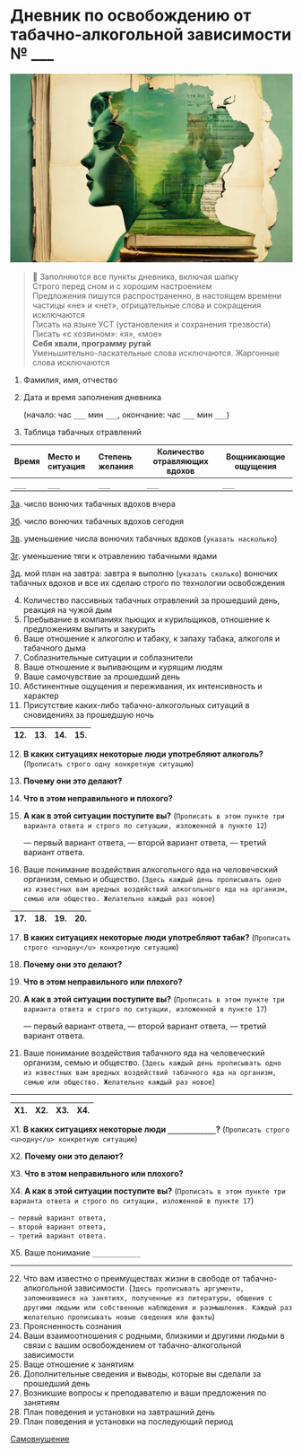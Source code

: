# Дневник по освобождению от табачно-алкогольной зависимости № ___

![](./%D1%80%D0%B5%D1%81%D1%83%D1%80%D1%81%D1%8B/cover_card_00.jpg)

> 🚨 Заполняются все пункты дневника, включая шапку<br>Строго перед сном и с хорошим настроением<br>Предложения пишутся распространенно, в настоящем времени частицы «не» и «нет», отрицательные слова и сокращения исключаются<br>Писать на языке УСТ (установления и сохранения трезвости)<br>Писать «с хозяином»: «я», «мое»<br>**Себя хвали, программу ругай**<br>Уменьшительно-ласкательные слова исключаются. Жаргонные слова исключаются

1. Фамилия, имя, отчество
2. Дата и время заполнения дневника

    (начало: час `___` мин `___`, окончание: час `___` мин `___`)
3. Таблица табачных отравлений


| Время | Место и ситуация | Степень желания | Количество отравляющих вдохов | Вощникающие ощущения |
|-------|:-----------------|:----------------|-------------------------------|----------------------|
| `___` | `___`            | `___`           | `___`                         | `___`                |

<u>3а</u>. число вонючих табачных вдохов вчера

<u>3б</u>. число вонючих табачных вдохов сегодня

<u>3в</u>. уменьшение числа вонючих табачных вдохов (`указать насколько`)

<u>3г</u>. уменьшение тяги к отравлению табачными ядами

<u>3д</u>. мой план на завтра: завтра я выполню (`указать сколько`) вонючих табачных вдохов и все их сделаю строго по технологии освобождения

4. Количество пассивных табачных отравлений за прошедший день, реакция на чужой дым
5. Пребывание в компаниях пьющих и курильщиков, отношение к предложениям выпить и закурить
6. Ваше отношение к алкоголю и табаку, к запаху табака, алкоголя и табачного дыма
7. Соблазнительные ситуации и соблазнители
8. Ваше отношение к выпивающим и курящим людям
9. Ваше самочувствие за прошедший день
10. Абстинентные ощущения и переживания, их интенсивность и характер
11. Присутствие каких-либо табачно-алкогольных ситуаций в сновидениях за прошедшую ночь


| 12. | 13. | 14. | 15. |
|-----|-----|-----|-----|


12. **В каких ситуациях некоторые люди употребляют алкоголь?** (`Прописать строго одну конкретную ситуацию`)
13. **Почему они это делают?**
14. **Что в этом неправильного и плохого?**
15. **А как в этой ситуации поступите вы?** (`Прописать в этом пункте три варианта ответа и строго по ситуации, изложенной в пункте 12`)

    — первый вариант ответа,
    — второй вариант ответа,
    — третий вариант ответа.


16. Ваше понимание воздействия алкогольного яда на человеческий организм, семью и общество. (`Здесь каждый день прописывать одно из известных вам вредных воздействий алкогольного яда на организм, семью или общество. Желательно каждый раз новое`)

| 17. | 18. | 19. | 20. |
|-----|-----|-----|-----|
17. **В каких ситуациях некоторые люди употребляют табак?** (`Прописать строго <u>одну</u> конкретную ситуацию`)
18. **Почему они это делают?**
19. **Что в этом неправильного или плохого?**
20. **А как в этой ситуации поступите вы?** (`Прописать в этом пункте три варианта ответа и строго по ситуации, изложенной в пункте 17`)

    — первый вариант ответа,
    — второй вариант ответа,
    — третий вариант ответа.


21. Ваше понимание воздействия табачного яда на человеческий организм, семью и общество. (`Здесь каждый день прописывать одно из известных вам вредных воздействий табачного яда на организм, семью или общество. Желательно каждый раз новое`)


-------
| X1. | X2. | X3. | X4. |
|-----|-----|-----|-----|

X1. **В каких ситуациях некоторые люди `____________`?** (`Прописать строго <u>одну</u> конкретную ситуацию`)

X2. **Почему они это делают?**

X3. **Что в этом неправильного или плохого?**

X4. **А как в этой ситуации поступите вы?** (`Прописать в этом пункте три варианта ответа и строго по ситуации, изложенной в пункте 17`)

    — первый вариант ответа,
    — второй вариант ответа,
    — третий вариант ответа.

X5. Ваше понимание `____________`

-------

22. Что вам известно о преимуществах жизни в свободе от табачно-алкогольной зависимости. (`Здесь прописывать аргументы, запомнившиеся на занятиях, полученные из литературы, общения с другими людьми или собственные наблюдения и размышления. Каждый раз желательно прописывать новые сведения или факты`)
23. Проясненность сознания
24. Ваши взаимоотношения с родными, близкими и другими людьми в связи с вашим освобождением от табачно-алкогольной зависимости
25. Ваще отношение к занятиям
26. Дополнительные сведения и выводы, которые вы сделали за прошедший день
27. Возникшие вопросы к преподавателю и ваши предложения по занятиям
28. План поведения и установки на завтрашний день
29. План поведения и установки на последующий период

[Самовнушение](./../%D1%82%D0%B5%D0%BA%D1%81%D1%82%20%D1%81%D0%B0%D0%BC%D0%BE%D0%B2%D0%BD%D1%83%D1%88%D0%B5%D0%BD%D0%B8%D1%8F/README.md)